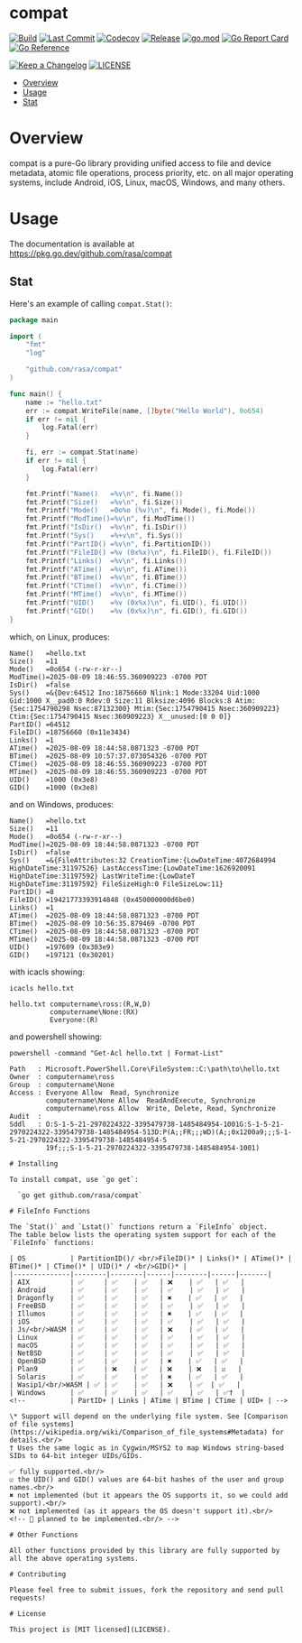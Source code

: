 # compat

[![Build](https://github.com/rasa/compat/actions/workflows/build.yml/badge.svg)](https://github.com/rasa/compat/actions/workflows/build.yml)
[![Last Commit](https://img.shields.io/github/last-commit/rasa/compat.svg)](https://github.com/rasa/compat/commits)
[![Codecov](https://codecov.io/gh/rasa/compat/branch/main/graph/badge.svg)](https://codecov.io/gh/rasa/compat)
[![Release](https://img.shields.io/github/v/release/rasa/compat.svg?style=flat)](https://github.com/rasa/compat/releases)
[![go.mod](https://img.shields.io/github/go-mod/go-version/rasa/compat)](go.mod)
[![Go Report Card](https://goreportcard.com/badge/github.com/rasa/compat)](https://goreportcard.com/report/github.com/rasa/compat)
[![Go Reference](https://pkg.go.dev/badge/github.com/rasa/compat.svg)](https://pkg.go.dev/github.com/rasa/compat)
<!-- @synk: The badge feature is no longer actively being maintained or developed.
[![Known Vulnerabilities](https://snyk.io/test/github/rasa/compat/badge.svg)](https://snyk.io/test/github/rasa/compat)
-->
[![Keep a Changelog](https://img.shields.io/badge/changelog-Keep%20a%20Changelog-%23E05735)](CHANGELOG.md)
[![LICENSE](https://img.shields.io/github/license/rasa/compat)](LICENSE)

<!--ts-->
* [Overview](#overview)
* [Usage](#usage)
* [Stat](#stat)
<!--te-->

# Overview

compat is a pure-Go library providing unified access to file and device metadata, atomic file operations, process priority, etc. on all major operating systems, include Android, iOS, Linux, macOS, Windows, and many others.

# Usage

The documentation is available at https://pkg.go.dev/github.com/rasa/compat

## Stat

Here's an example of calling `compat.Stat()`:

```go
package main

import (
	"fmt"
	"log"

	"github.com/rasa/compat"
)

func main() {
	name := "hello.txt"
	err := compat.WriteFile(name, []byte("Hello World"), 0o654)
	if err != nil {
		log.Fatal(err)
	}

	fi, err := compat.Stat(name)
	if err != nil {
		log.Fatal(err)
	}

	fmt.Printf("Name()   =%v\n", fi.Name())
	fmt.Printf("Size()   =%v\n", fi.Size())
	fmt.Printf("Mode()   =0o%o (%v)\n", fi.Mode(), fi.Mode())
	fmt.Printf("ModTime()=%v\n", fi.ModTime())
	fmt.Printf("IsDir()  =%v\n", fi.IsDir())
	fmt.Printf("Sys()    =%+v\n", fi.Sys())
	fmt.Printf("PartID() =%v\n", fi.PartitionID())
	fmt.Printf("FileID() =%v (0x%x)\n", fi.FileID(), fi.FileID())
	fmt.Printf("Links()  =%v\n", fi.Links())
	fmt.Printf("ATime()  =%v\n", fi.ATime())
	fmt.Printf("BTime()  =%v\n", fi.BTime())
	fmt.Printf("CTime()  =%v\n", fi.CTime())
	fmt.Printf("MTime()  =%v\n", fi.MTime())
	fmt.Printf("UID()    =%v (0x%x)\n", fi.UID(), fi.UID())
	fmt.Printf("GID()    =%v (0x%x)\n", fi.GID(), fi.GID())
}

```
which, on Linux, produces:
```text
Name()   =hello.txt
Size()   =11
Mode()   =0o654 (-rw-r-xr--)
ModTime()=2025-08-09 18:46:55.360909223 -0700 PDT
IsDir()  =false
Sys()    =&{Dev:64512 Ino:18756660 Nlink:1 Mode:33204 Uid:1000 Gid:1000 X__pad0:0 Rdev:0 Size:11 Blksize:4096 Blocks:8 Atim:{Sec:1754790298 Nsec:87132300} Mtim:{Sec:1754790415 Nsec:360909223} Ctim:{Sec:1754790415 Nsec:360909223} X__unused:[0 0 0]}
PartID() =64512
FileID() =18756660 (0x11e3434)
Links()  =1
ATime()  =2025-08-09 18:44:58.0871323 -0700 PDT
BTime()  =2025-08-09 10:57:37.073054326 -0700 PDT
CTime()  =2025-08-09 18:46:55.360909223 -0700 PDT
MTime()  =2025-08-09 18:46:55.360909223 -0700 PDT
UID()    =1000 (0x3e8)
GID()    =1000 (0x3e8)
```
and on Windows, produces:
```text
Name()   =hello.txt
Size()   =11
Mode()   =0o654 (-rw-r-xr--)
ModTime()=2025-08-09 18:44:58.0871323 -0700 PDT
IsDir()  =false
Sys()    =&{FileAttributes:32 CreationTime:{LowDateTime:4072684994 HighDateTime:31197526} LastAccessTime:{LowDateTime:1626920091 HighDateTime:31197592} LastWriteTime:{LowDateT
HighDateTime:31197592} FileSizeHigh:0 FileSizeLow:11}
PartID() =8
FileID() =19421773393914848 (0x450000000d6be0)
Links()  =1
ATime()  =2025-08-09 18:44:58.0871323 -0700 PDT
BTime()  =2025-08-09 10:56:35.879469 -0700 PDT
CTime()  =2025-08-09 18:44:58.0871323 -0700 PDT
MTime()  =2025-08-09 18:44:58.0871323 -0700 PDT
UID()    =197609 (0x303e9)
GID()    =197121 (0x30201)
```
with icacls showing:
```
icacls hello.txt

hello.txt computername\ross:(R,W,D)
          computername\None:(RX)
          Everyone:(R)
```
and powershell showing:
```
powershell -command "Get-Acl hello.txt | Format-List"

Path   : Microsoft.PowerShell.Core\FileSystem::C:\path\to\hello.txt
Owner  : computername\ross
Group  : computername\None
Access : Everyone Allow  Read, Synchronize
         computername\None Allow  ReadAndExecute, Synchronize
         computername\ross Allow  Write, Delete, Read, Synchronize
Audit  :
Sddl   : O:S-1-5-21-2970224322-3395479738-1485484954-1001G:S-1-5-21-2970224322-3395479738-1485484954-513D:P(A;;FR;;;WD)(A;;0x1200a9;;;S-1-5-21-2970224322-3395479738-1485484954-5
         19f;;;S-1-5-21-2970224322-3395479738-1485484954-1001)

# Installing

To install compat, use `go get`:

  `go get github.com/rasa/compat`

# FileInfo Functions

The `Stat()` and `Lstat()` functions return a `FileInfo` object.
The table below lists the operating system support for each of the `FileInfo` functions:

| OS           | PartitionID()/ <br/>FileID()* | Links()* | ATime()* | BTime()* | CTime()* | UID()* / <br/>GID()* |
|--------------|--------|--------|------|--------|------|-------|
| AIX          | ✅     | ✅    | ✅   | ❌    | ✅   | ✅   |
| Android      | ✅     | ✅    | ✅   | ✅    | ✅   | ✅   |
| Dragonfly    | ✅     | ✅    | ✅   | ✖️    | ✅   | ✅   |
| FreeBSD      | ✅     | ✅    | ✅   | ✅    | ✅   | ✅   |
| Illumos      | ✅     | ✅    | ✅   | ✖️    | ✅   | ✅   |
| iOS          | ✅     | ✅    | ✅   | ✅    | ✅   | ✅   |
| Js/<br/>WASM | ✅     | ✅    | ✅   | ❌    | ✅   | ✅   |
| Linux        | ✅     | ✅    | ✅   | ✅    | ✅   | ✅   |
| macOS        | ✅     | ✅    | ✅   | ✅    | ✅   | ✅   |
| NetBSD       | ✅     | ✅    | ✅   | ✅    | ✅   | ✅   |
| OpenBSD      | ✅     | ✅    | ✅   | ✖️    | ✅   | ✅   |
| Plan9        | ✅     | ❌    | ✅   | ❌    | ❌   | ☑️   |
| Solaris      | ✅     | ✅    | ✅   | ✖️    | ✅   | ✅   |
| Wasip1/<br/>WASM | ✅ | ✅    | ✅   | ❌    | ✅  | ✅   |
| Windows      | ✅     | ✅    | ✅   | ✅    | ✅   | ✅†  |
<!--           | PartID+ | Links | ATime | BTime | CTime | UID+ | -->

\* Support will depend on the underlying file system. See [Comparison of file systems](https://wikipedia.org/wiki/Comparison_of_file_systems#Metadata) for details.<br/>
† Uses the same logic as in Cygwin/MSYS2 to map Windows string-based SIDs to 64-bit integer UIDs/GIDs.

✅ fully supported.<br/>
☑️ the UID() and GID() values are 64-bit hashes of the user and group names.<br/>
✖️ not implemented (but it appears the OS supports it, so we could add support).<br/>
❌ not implemented (as it appears the OS doesn't support it).<br/>
<!-- 🚧 planned to be implemented.<br/> -->

# Other Functions

All other functions provided by this library are fully supported by all the above operating systems.

# Contributing

Please feel free to submit issues, fork the repository and send pull requests!

# License

This project is [MIT licensed](LICENSE).
